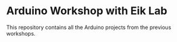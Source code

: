# Arduino Workshop with Eik Lab

This repository contains all the Arduino projects from the previous workshops.
